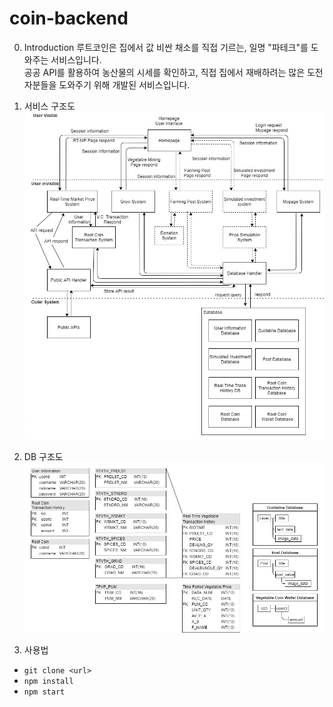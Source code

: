 # coin-backend

0. Introduction
루트코인은 집에서 값 비싼 채소를 직접 기르는, 일명 "파테크"를 도와주는 서비스입니다.    
공공 API를 활용하여 농산물의 시세를 확인하고, 직접 집에서 재배하려는 많은 도전자분들을 도와주기 위해 개발된 서비스입니다.    


1. 서비스 구조도     
![service](README/service.png)


2. DB 구조도    
![db](README/db.png)


3. 사용법
- `git clone <url>`
- `npm install`
- `npm start`